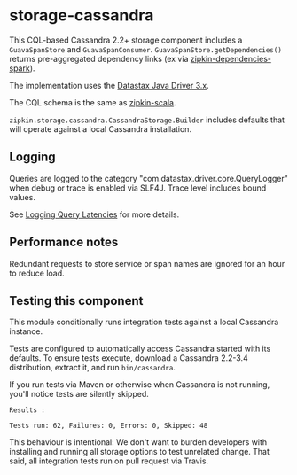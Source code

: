 # storage-cassandra

This CQL-based Cassandra 2.2+ storage component includes a `GuavaSpanStore` and `GuavaSpanConsumer`.
`GuavaSpanStore.getDependencies()` returns pre-aggregated dependency links (ex via [zipkin-dependencies-spark](https://github.com/openzipkin/zipkin-dependencies-spark)).

The implementation uses the [Datastax Java Driver 3.x](https://github.com/datastax/java-driver).

The CQL schema is the same as [zipkin-scala](https://github.com/openzipkin/zipkin/tree/master/zipkin-cassandra).

`zipkin.storage.cassandra.CassandraStorage.Builder` includes defaults that will
operate against a local Cassandra installation.

## Logging
Queries are logged to the category "com.datastax.driver.core.QueryLogger" when debug or trace is
enabled via SLF4J. Trace level includes bound values.

See [Logging Query Latencies](http://docs.datastax.com/en/developer/java-driver/2.1/supplemental/manual/logging/#logging-query-latencies) for more details.

## Performance notes

Redundant requests to store service or span names are ignored for an hour to reduce load.

## Testing this component
This module conditionally runs integration tests against a local Cassandra instance.

Tests are configured to automatically access Cassandra started with its defaults.
To ensure tests execute, download a Cassandra 2.2-3.4 distribution, extract it, and run `bin/cassandra`. 

If you run tests via Maven or otherwise when Cassandra is not running,
you'll notice tests are silently skipped.
```
Results :

Tests run: 62, Failures: 0, Errors: 0, Skipped: 48
```

This behaviour is intentional: We don't want to burden developers with
installing and running all storage options to test unrelated change.
That said, all integration tests run on pull request via Travis.
